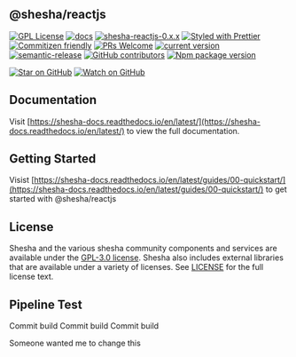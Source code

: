 ## @shesha/reactjs

[![GPL License](https://img.shields.io/npm/l/shesha-reactjs.svg?style=flat-square)](https://github.com/Boxfusion/shesha-reactjs/blob/main/LICENCE.md) [![docs](https://readthedocs.org/projects/pip/badge/?version=latest&style=plastic)](https://shesha-docs.readthedocs.io/en/latest/) [![shesha-reactjs-0.x.x](https://github.com/Boxfusion/shesha-reactjs/actions/workflows/shesha-reactjs-0.x.x.yml/badge.svg)](https://github.com/Boxfusion/shesha-reactjs/actions/workflows/shesha-reactjs-0.x.x.yml) [![Styled with Prettier](https://img.shields.io/badge/styled_with-prettier-ff69b4.svg?style=flat-square)](https://prettier.io/) [![Commitizen friendly](https://img.shields.io/badge/commitizen-friendly-brightgreen.svg?style=flat-square)](http://commitizen.github.io/cz-cli/) [![PRs Welcome](https://img.shields.io/badge/PRs-welcome-brightgreen.svg?style=flat-square)](http://makeapullrequest.com) [![current version](https://img.shields.io/npm/dm/@shesha/reactjs.svg)](https://www.npmjs.com/package/commitizen) [![semantic-release](https://img.shields.io/badge/%20%20%F0%9F%93%A6%F0%9F%9A%80-semantic--release-e10079.svg)](https://github.com/semantic-release/semantic-release) [![GitHub contributors](https://badgen.net/github/contributors/Boxfusion/shesha-reactjs)](https://github.com/Boxfusion/shesha-reactjs/graphs/contributors) [![Npm package version](https://badgen.net/npm/v/@shesha/reactjs)](https://www.npmjs.com/package/@shesha/reactjs)

[![Star on GitHub](https://img.shields.io/github/stars/blackxored/generator-bxd-oss.svg?style=social)](https://github.com/Boxfusion/shesha-reactjs/stargazers) [![Watch on GitHub](https://img.shields.io/github/watchers/Boxfusion/shesha-reactjs.svg?style=social)](https://github.com/Boxfusion/shesha-reactjs/watchers)

## Documentation

Visit [https://shesha-docs.readthedocs.io/en/latest/](https://shesha-docs.readthedocs.io/en/latest/) to view the full documentation.

## Getting Started

Visist [https://shesha-docs.readthedocs.io/en/latest/guides/00-quickstart/](https://shesha-docs.readthedocs.io/en/latest/guides/00-quickstart/) to get started with @shesha/reactjs

## License

Shesha and the various shesha community components and services are available under the [GPL-3.0 license](https://opensource.org/licenses/GPL-3.0). Shesha also includes external libraries that are available under a variety of licenses. See [LICENSE](https://github.com/boxfusion/shesha-reactjs/blob/HEAD/LICENSE) for the full license text.

## Pipeline Test
Commit build
Commit build
Commit build

Someone wanted me to change this